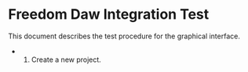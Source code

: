 Freedom Daw Integration Test
============================

This document describes the test procedure for the graphical interface.

 - 1. Create a new project.
